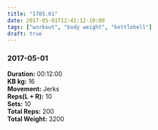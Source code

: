 ```yaml
---
title: "1705.01"
date: 2017-05-01T12:41:12-10:00
tags: ["workout", "body weight", "kettlebell"]
draft: true
---
```


### 2017-05-01

**Duration:** 00:12:00  
**KB kg:** 16  
**Movement:** Jerks  
**Reps(L + R):** 10  
**Sets:** 10  
**Total Reps:** 200  
**Total Weight:** 3200